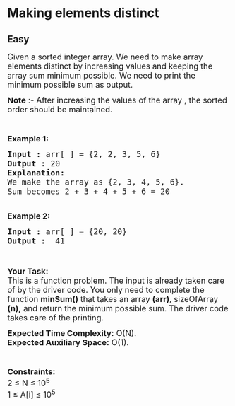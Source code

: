 # Making elements distinct
## Easy
<div class="problems_problem_content__Xm_eO"><p><span style="font-size:18px">Given a sorted integer array. We need to make array elements distinct by increasing values and keeping the array sum minimum possible. We need to print the minimum possible sum as output.</span></p>

<p><span style="font-size:18px"><strong>Note</strong> :- After increasing the values of the array , the sorted order should be maintained.</span></p>

<p>&nbsp;</p>

<p><span style="font-size:18px"><strong>Example 1:</strong></span></p>

<pre><span style="font-size:18px"><strong>Input :</strong> arr[ ] = {2, 2, 3, 5, 6}
<strong>Output :</strong> 20
<strong>Explanation:</strong>
We make the array as {2, 3, 4, 5, 6}. 
Sum becomes 2 + 3 + 4 + 5 + 6 = 20

</span></pre>

<p><span style="font-size:18px"><strong>Example 2:</strong></span></p>

<pre><span style="font-size:18px"><strong>Input :</strong> arr[ ] = {20, 20} <strong>
Output :</strong>  41</span></pre>

<p><br>
<br>
<span style="font-size:18px"><strong>Your Task:</strong><br>
This is a function problem. The input is already taken care of by the driver code. You only need to complete the function <strong>minSum()</strong> that takes an array <strong>(arr)</strong>, sizeOfArray <strong>(n),</strong>&nbsp;and return the minimum possible sum. The driver code takes care of the printing.</span></p>

<p><span style="font-size:18px"><strong>Expected Time Complexity:</strong>&nbsp;O(N).<br>
<strong>Expected Auxiliary Space:</strong>&nbsp;O(1).</span></p>

<p>&nbsp;</p>

<p><span style="font-size:18px"><strong>Constraints:</strong><br>
2 ≤ N ≤ 10<sup>5</sup><br>
1 ≤ A[i] ≤ 10<sup>5</sup></span></p>
</div>